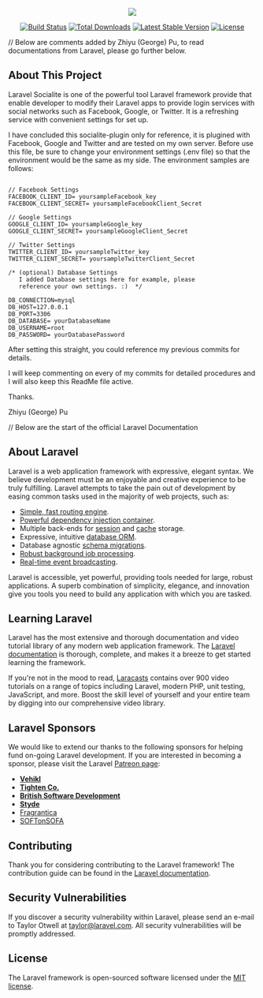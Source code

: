 <p align="center"><img src="https://laravel.com/assets/img/components/logo-laravel.svg"></p>

<p align="center">
<a href="https://travis-ci.org/laravel/framework"><img src="https://travis-ci.org/laravel/framework.svg" alt="Build Status"></a>
<a href="https://packagist.org/packages/laravel/framework"><img src="https://poser.pugx.org/laravel/framework/d/total.svg" alt="Total Downloads"></a>
<a href="https://packagist.org/packages/laravel/framework"><img src="https://poser.pugx.org/laravel/framework/v/stable.svg" alt="Latest Stable Version"></a>
<a href="https://packagist.org/packages/laravel/framework"><img src="https://poser.pugx.org/laravel/framework/license.svg" alt="License"></a>
</p>

// Below are comments added by Zhiyu (George) Pu, to read documentations from Laravel, please go further below.
## About This Project
Laravel Socialite is one of the powerful tool Laravel framework provide that enable developer to modify their Laravel apps to provide login services with social networks such as Facebook, Google, or Twitter. It is a refreshing service with convenient settings for set up.

I have concluded this socialite-plugin only for reference, it is plugined with Facebook, Google and Twitter and are tested on my own server. Before use this file, be sure to change your environment settings (.env file) so that the environment would be the same as my side. The environment samples are follows:

```env

// Facebook Settings
FACEBOOK_CLIENT_ID= yoursampleFacebook_key
FACEBOOK_CLIENT_SECRET= yoursampleFacebookClient_Secret

// Google Settings
GOOGLE_CLIENT_ID= yoursampleGoogle_key
GOOGLE_CLIENT_SECRET= yoursampleGoogleClient_Secret

// Twitter Settings
TWITTER_CLIENT_ID= yoursampleTwitter_key
TWITTER_CLIENT_SECRET= yoursampleTwitterClient_Secret

/* (optional) Database Settings
   I added Database settings here for example, please 
   reference your own settings. :)  */
   
DB_CONNECTION=mysql
DB_HOST=127.0.0.1
DB_PORT=3306
DB_DATABASE= yourDatabaseName
DB_USERNAME=root
DB_PASSWORD= yourDatabasePassword

```

After setting this straight, you could reference my previous commits for details.

I will keep commenting on every of my commits for detailed procedures and I will also keep this ReadMe file active.

Thanks.

Zhiyu (George) Pu

// Below are the start of the official Laravel Documentation

## About Laravel

Laravel is a web application framework with expressive, elegant syntax. We believe development must be an enjoyable and creative experience to be truly fulfilling. Laravel attempts to take the pain out of development by easing common tasks used in the majority of web projects, such as:

- [Simple, fast routing engine](https://laravel.com/docs/routing).
- [Powerful dependency injection container](https://laravel.com/docs/container).
- Multiple back-ends for [session](https://laravel.com/docs/session) and [cache](https://laravel.com/docs/cache) storage.
- Expressive, intuitive [database ORM](https://laravel.com/docs/eloquent).
- Database agnostic [schema migrations](https://laravel.com/docs/migrations).
- [Robust background job processing](https://laravel.com/docs/queues).
- [Real-time event broadcasting](https://laravel.com/docs/broadcasting).

Laravel is accessible, yet powerful, providing tools needed for large, robust applications. A superb combination of simplicity, elegance, and innovation give you tools you need to build any application with which you are tasked.

## Learning Laravel

Laravel has the most extensive and thorough documentation and video tutorial library of any modern web application framework. The [Laravel documentation](https://laravel.com/docs) is thorough, complete, and makes it a breeze to get started learning the framework.

If you're not in the mood to read, [Laracasts](https://laracasts.com) contains over 900 video tutorials on a range of topics including Laravel, modern PHP, unit testing, JavaScript, and more. Boost the skill level of yourself and your entire team by digging into our comprehensive video library.

## Laravel Sponsors

We would like to extend our thanks to the following sponsors for helping fund on-going Laravel development. If you are interested in becoming a sponsor, please visit the Laravel [Patreon page](http://patreon.com/taylorotwell):

- **[Vehikl](http://vehikl.com)**
- **[Tighten Co.](https://tighten.co)**
- **[British Software Development](https://www.britishsoftware.co)**
- **[Styde](https://styde.net)**
- [Fragrantica](https://www.fragrantica.com)
- [SOFTonSOFA](https://softonsofa.com/)

## Contributing

Thank you for considering contributing to the Laravel framework! The contribution guide can be found in the [Laravel documentation](http://laravel.com/docs/contributions).

## Security Vulnerabilities

If you discover a security vulnerability within Laravel, please send an e-mail to Taylor Otwell at taylor@laravel.com. All security vulnerabilities will be promptly addressed.

## License

The Laravel framework is open-sourced software licensed under the [MIT license](http://opensource.org/licenses/MIT).
